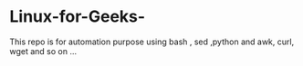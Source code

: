 # Linux-for-Geeks-
This repo is for automation purpose using bash , sed ,python and awk, curl, wget  and so on ... 
